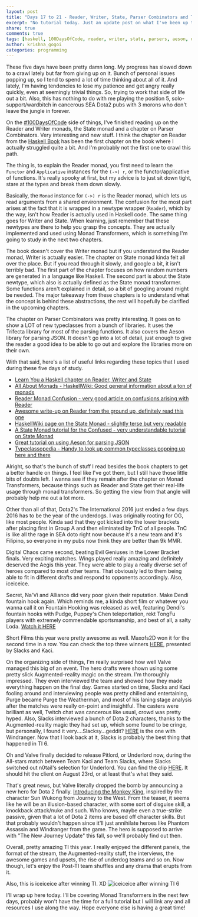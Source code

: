 ```yaml
---
layout: post
title: "Days 17 to 21 - Reader, Writer, State, Parser Combinators and The International 2016"
excerpt: "No tutorial today. Just an update post on what I've been up to, helpful resource links and DOTA2 talks."
share: true
comments: true
tags: [haskell, 100DaysOfCode, reader, writer, state, parsers, aeson, dota]
author: krishna_gogoi
categories: programming
---
```


These five days have been pretty damn long. My progress has slowed down to a crawl lately
but far from giving up on it. Bunch of personal issues popping up, so I tend to spend
a lot of time thinking about all of it. And lately, I'm having tendencies to lose
my patience and get angry really quickly, even at seemingly trivial things. So, trying
to work that side of life out a bit. Also, this has nothing to do with me playing
the position 5, solo-support/wardbitch in cancerous SEA Dota2 pubs with 3 morons who don't leave
the jungle in forever.


On the [#100DaysOfCode](https://twitter.com/hashtag/100DaysOfCode?src=hash) side of things,
I've finished reading up on the Reader and Writer monads, the State monad and a chapter
on Parser Combinators. Very interesting and new stuff. I think the chapter on Reader from
the [Haskell Book](http://haskellbook.com) has been the first chapter on the book where
I actually struggled quite a bit. And I'm probably not the first one to crawl this path.

The thing is, to explain the Reader monad, you first need to learn the ```Functor``` and ```Applicative```
instances for the ```(->) r```, or the functor/applicative of functions. It's really spooky at
first, but my advice is to just sit down tight, stare at the types and break them down slowly.

Basically, the ```Monad``` instance for ```(->) r``` is the Reader monad, which lets us
read arguments from a shared environment. The confusion for the most part arises at
the fact that it is wrapped in a newtype wrapper (```Reader```), which by the way, isn't how Reader is
actually used in Haskell code. The same thing goes for Writer and State. When learning,
just remember that these newtypes are there to help you grasp the concepts. They are
actually implemented and used using Monad Transformers, which is something I'm going to study
in the next two chapters.

The book doesn't cover the Writer monad but if you understand the Reader monad, Writer is
actually easier. The chapter on State monad kinda felt all over the place. But if you read
through it slowly, and google a bit, it isn't terribly bad. The first part of the chapter
focuses on how random numbers are generated in a language like Haskell. The second part is
about the State newtype, which also is actually defined as the State monad transformer. Some
functions aren't explained in detail, so a bit of googling around might be needed. The major takeaway
from these chapters is to understand what the concept is behind these abstractions, the rest
will hopefully be clarified in the upcoming chapters.

The chapter on Parser Combinators was pretty interesting. It goes on to show a LOT of new
typeclasses from a bunch of libraries. It uses the Trifecta library for most of the parsing
functions. It also covers the Aeson library for parsing JSON. It doesn't go into a lot of detail,
just enough to give the reader a good idea to be able to go out and explore the libraries
more on their own.

With that said, here's a list of useful links regarding these topics that I used during these
five days of study.

* [Learn You a Haskell chapter on Reader, Writer and State](http://learnyouahaskell.com/for-a-few-monads-more)
* [All About Monads - HaskellWiki: Good general information about a ton of monads](https://wiki.haskell.org/All_About_Monads)
* [Reader Monad Confusion - very good article on confusions arising with Reader](http://www.maztravel.com/haskell/readerMonad.html)
* [Awesome write-up on Reader from the ground up, definitely read this one](http://www.mjoldfield.com/atelier/2014/08/monads-reader.html)
* [HaskellWiki page on the State Monad - slightly terse but very readable](https://wiki.haskell.org/State_Monad)
* [A State Monad tutorial for the Confused - very understandable tutorial on State Monad](http://brandon.si/code/the-state-monad-a-tutorial-for-the-confused/)
* [Great tutorial on using Aeson for parsing JSON](https://artyom.me/aeson)
* [Typeclassopedia - Handy to look up common typeclasses popping up here and there](https://wiki.haskell.org/Typeclassopedia)


Alright, so that's the bunch of stuff I read besides the book chapters to get a better handle
on things. I feel like I've got them, but I still have those little bits of doubts left. I
wanna see if they remain after the chapter on Monad Transformers, because things such as
Reader and State get their real-life usage through monad transformers. So getting the view
from that angle will probably help me out a lot more.



Other than all of that, Dota2's The International 2016 just ended a few days. 2016 has to
be the year of the underdogs. I was originally rooting for OG, like most people. Kinda sad that
they got kicked into the lower brackets after placing first in Group A and then eliminated
by TnC of all people. TnC is like all the rage in SEA doto right now because it's a new team
and it's Filipino, so everyone in my pubs now think they are better than 9k MMR.

Digital Chaos came second, beating Evil Geniuses in the Lower Bracket finals. Very exciting matches.
Wings played really amazing and definitely deserved the Aegis this year. They were able
to play a really diverse set of heroes compared to most other teams. That obviously led to
them being able to fit in different drafts and respond to opponents accordingly. Also, iceiceice.

Secret, Na'Vi and Alliance did very poor given their reputation. Make Dendi fountain hook again.
Which reminds me, a kinda short film or whatever you wanna call it on Fountain Hooking was released
as well, featuring Dendi's fountain hooks with Pudge, Puppey's Chen teleportation, rekt TongFu
players with extremely commendable sportsmanship, and best of all, a salty Loda.
[Watch it HERE](https://www.youtube.com/watch?v=d6H-HEpnlk8)

Short Films this year were pretty awesome as well. Maxofs2D won it for the second time in a row.
You can check the top three winners [HERE](https://www.youtube.com/watch?v=IH9UyKEumK0), presented by Slacks and Kaci.

On the organizing side of things, I'm really surprised how well Valve managed this big of an event.
The hero drafts were shown using some pretty slick Augmented-reality magic on the stream. I'm thoroughly
impressed. They even interviewed the team and showed how they made everything happen on the final day.
Games started on time, Slacks and Kaci fooling around and interviewing people was pretty chilled and
entertaining, Purge became Purge the Weatherman, and most of his laning stage analysis after the matches
were really on-point and insightful. The casters were brilliant as well, Twitch chat was cancerous like
usual, crowd was pretty hyped. Also, Slacks interviewed a bunch of Dota 2 characters, thanks to
the Augmented-reality magic they had set up, which some found to be cringe, but personally,
I found it very....Slacksy...geddit? [HERE](https://www.youtube.com/watch?v=deL9Ng-UlQo) is the one with Windranger.
Now that I look back at it, Slacks is probably the best thing that happened in TI 6.

Oh and Valve finally decided to release Pitlord, or Underlord now, during the All-stars match
between Team Kaci and Team Slacks, where Slacks switched out n0tail's selection for Underlord.
You can find the clip [HERE](https://clips.twitch.tv/dota2ti/ImpossibleGullWTRuck).
It should hit the client on August 23rd, or at least that's what they said.

That's great news, but Valve literally dropped the bomb by announcing a new hero for Dota 2 finally.
[Introducing the Monkey King](https://www.youtube.com/watch?v=guGFT27SavM), inspired by the character
Sun Wukong from Journey to the West. From the teaser, it seems like he will be an illusion-based character,
with some sort of disguise skill, a knockback attack/nuke and such. Who knows, maybe even a true-strike
passive, given that a lot of Dota 2 items are based off character skills. But that probably wouldn't
happen since it'll just annihilate heroes like Phantom Assassin and Windranger from the game. The hero
is supposed to arrive with "The New Journey Update" this fall, so we'll probably find out then.

Overall, pretty amazing TI this year. I really enjoyed the different panels, the format of the stream,
the Augmented-reality stuff, the interviews, the awesome games and upsets, the rise of underdog teams
and so on. Now though, let's enjoy the Post-TI team shuffles and any drama that erupts from it.

Also, this is iceiceice after winning TI. XD
![iceiceice after winning TI 6](http://i.imgur.com/IVlOemo.png)

I'll wrap up here today. I'll be covering Monad Transformers in the next few days, probably
won't have the time for a full tutorial but I will link any and all resources I use along the
way. Hope everyone else is having a great time! 
